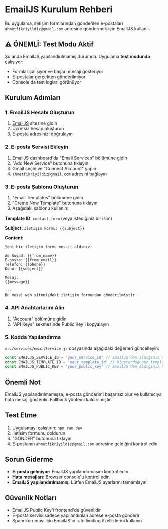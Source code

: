 # EmailJS Kurulum Rehberi

Bu uygulama, iletişim formlarından gönderilen e-postaları `ahmetfikriyildiz@gmail.com` adresine göndermek için EmailJS kullanır.

## ⚠️ ÖNEMLİ: Test Modu Aktif

Şu anda EmailJS yapılandırılmamış durumda. Uygulama **test modunda** çalışıyor:
- Formlar çalışıyor ve başarı mesajı gösteriyor
- E-postalar gerçekten gönderilmiyor
- Console'da test logları görünüyor

## Kurulum Adımları

### 1. EmailJS Hesabı Oluşturun
1. [EmailJS](https://www.emailjs.com/) sitesine gidin
2. Ücretsiz hesap oluşturun
3. E-posta adresinizi doğrulayın

### 2. E-posta Servisi Ekleyin
1. EmailJS dashboard'da "Email Services" bölümüne gidin
2. "Add New Service" butonuna tıklayın
3. Gmail seçin ve "Connect Account" yapın
4. `ahmetfikriyildiz@gmail.com` adresini bağlayın

### 3. E-posta Şablonu Oluşturun
1. "Email Templates" bölümüne gidin
2. "Create New Template" butonuna tıklayın
3. Aşağıdaki şablonu kullanın:

**Template ID:** `contact_form` (veya istediğiniz bir isim)

**Subject:** `İletişim Formu: {{subject}}`

**Content:**
```
Yeni bir iletişim formu mesajı aldınız:

Ad Soyad: {{from_name}}
E-posta: {{from_email}}
Telefon: {{phone}}
Konu: {{subject}}

Mesaj:
{{message}}

---
Bu mesaj web sitenizdeki iletişim formundan gönderilmiştir.
```

### 4. API Anahtarlarını Alın
1. "Account" bölümüne gidin
2. "API Keys" sekmesinde Public Key'i kopyalayın

### 5. Kodda Yapılandırma
`src/services/emailService.js` dosyasında aşağıdaki değerleri güncelleyin:

```javascript
const EMAILJS_SERVICE_ID = 'your_service_id' // EmailJS'den aldığınız Service ID
const EMAILJS_TEMPLATE_ID = 'your_template_id' // Oluşturduğunuz template ID
const EMAILJS_PUBLIC_KEY = 'your_public_key' // EmailJS'den aldığınız Public Key
```

## Önemli Not

EmailJS yapılandırılmamışsa, e-posta gönderimi başarısız olur ve kullanıcıya hata mesajı gösterilir. Fallback yöntemi kaldırılmıştır.

## Test Etme

1. Uygulamayı çalıştırın: `npm run dev`
2. İletişim formunu doldurun
3. "GÖNDER" butonuna tıklayın
4. E-postanın `ahmetfikriyildiz@gmail.com` adresine geldiğini kontrol edin

## Sorun Giderme

- **E-posta gelmiyor:** EmailJS yapılandırmasını kontrol edin
- **Hata mesajları:** Browser console'u kontrol edin
- **EmailJS yapılandırılmamış:** Lütfen EmailJS ayarlarını tamamlayın

## Güvenlik Notları

- EmailJS Public Key'i frontend'de güvenlidir
- E-posta servisi sadece yapılandırılan adrese e-posta gönderir
- Spam koruması için EmailJS'in rate limiting özelliklerini kullanın
